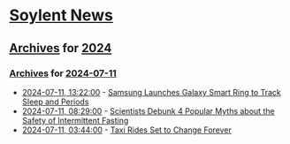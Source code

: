 # [Soylent News](../../../README.md)

## [Archives](../../index.md) for [2024](../index.md)

### [Archives](../../index.md) for [2024-07-11](index.md)

* [2024-07-11, 13:22:00](https://soylentnews.org/article.pl?sid=24/07/10/2312231&from=rss) - [Samsung Launches Galaxy Smart Ring to Track Sleep and Periods](https://soylentnews.org/article.pl?sid=24/07/10/2312231&from=rss)
* [2024-07-11, 08:29:00](https://soylentnews.org/article.pl?sid=24/07/10/2246236&from=rss) - [Scientists Debunk 4 Popular Myths about the Safety of Intermittent Fasting](https://soylentnews.org/article.pl?sid=24/07/10/2246236&from=rss)
* [2024-07-11, 03:44:00](https://soylentnews.org/article.pl?sid=24/07/10/1311248&from=rss) - [Taxi Rides Set to Change Forever](https://soylentnews.org/article.pl?sid=24/07/10/1311248&from=rss)
